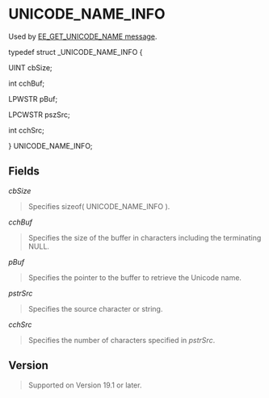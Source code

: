 # UNICODE\_NAME\_INFO

Used by
[EE\_GET\_UNICODE\_NAME message](../message/ee_get_unicode_name).

typedef struct \_UNICODE\_NAME\_INFO {

UINT cbSize;

int cchBuf;

LPWSTR pBuf;

LPCWSTR pszSrc;

int cchSrc;

} UNICODE\_NAME\_INFO;

## Fields

_cbSize_

> Specifies sizeof( UNICODE\_NAME\_INFO ).

_cchBuf_

> Specifies the size of the buffer in characters including the terminating NULL.

_pBuf_

> Specifies the pointer to the buffer to retrieve the Unicode name.

_pstrSrc_

> Specifies the source character or string.

_cchSrc_

> Specifies the number of characters specified in _pstrSrc_.

## Version

> Supported on Version 19.1 or later.
